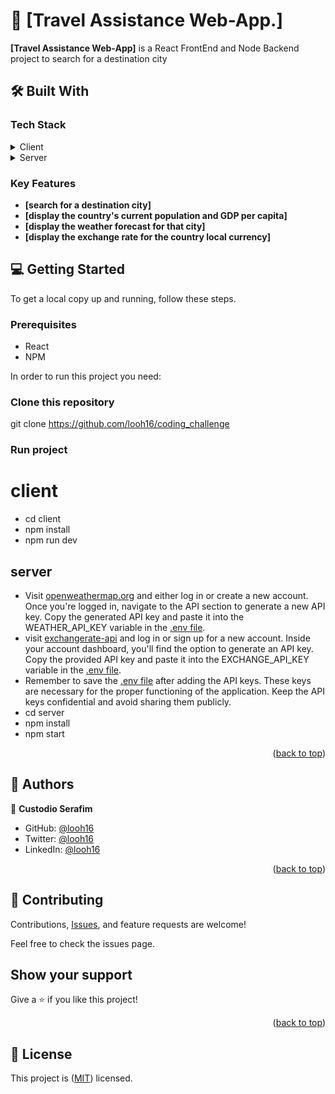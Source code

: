 <a name="readme-top"></a>


# 📖 [Travel Assistance Web-App.] <a name="about-project"></a>

**[Travel Assistance Web-App]** is a React FrontEnd and Node Backend project to search for a destination city



## 🛠 Built With <a name="built-with"></a>

### Tech Stack <a name="tech-stack"></a>

<details>
  <summary>Client</summary>
  <ul>
    <li><a href="https://reactjs.org/">ReactJS</a></li>
  </ul>
</details>

<details>
   <summary>Server</summary>
  <ul>
    <li><a href="https://nodejs.org/en">NodeJS</a></li>
    <li><a href="https://expressjs.com/">ExpressJS</a></li>
    <li><a href="https://www.exchangerate-api.com/">exchangerate-api</a></li>
    <li><a href="https://restcountries.com/">restcountries-api</a></li>
    <li><a href="https://openweathermap.org/api">openweathermap-api</a></li>
  </ul>
</details>

### Key Features <a name="key-features"></a>

- **[search for a destination city]**
- **[display the country's current population and GDP per capita]**
- **[display the weather forecast for that city]**
- **[display the exchange rate for the country local currency]**


## 💻 Getting Started <a name="getting-started"></a>

To get a local copy up and running, follow these steps.

### Prerequisites
- React
- NPM

In order to run this project you need:

### Clone this repository
git clone https://github.com/looh16/coding_challenge

### Run project

# client
- cd client
- npm install
- npm run dev

## server
- Visit [openweathermap.org](https://openweathermap.org/) and either log in or create a new account.
Once you're logged in, navigate to the API section to generate a new API key.
Copy the generated API key and paste it into the WEATHER_API_KEY variable in the [.env file](https://github.com/looh16/coding_challenge/blob/dev/server/.env).
- visit [exchangerate-api](https://www.exchangerate-api.com/) and log in or sign up for a new account.
Inside your account dashboard, you'll find the option to generate an API key.
Copy the provided API key and paste it into the EXCHANGE_API_KEY variable in the [.env file](https://github.com/looh16/coding_challenge/blob/dev/server/.env).
- Remember to save the [.env file](https://github.com/looh16/coding_challenge/blob/dev/server/.env) after adding the API keys. These keys are necessary for the proper functioning of the application. Keep the API keys confidential and avoid sharing them publicly.
- cd server
- npm install
- npm start


<p align="right">(<a href="#readme-top">back to top</a>)</p>


## 👥 Authors <a name="authors"></a>

👤 **Custodio Serafim**

- GitHub: [@looh16](https://github.com/looh16)
- Twitter: [@looh16](https://twitter.com/custodiolanga1)
- LinkedIn: [@looh16](https://www.linkedin.com/in/custodio-serafim) 


<p align="right">(<a href="#readme-top">back to top</a>)</p>

## 🤝 Contributing

Contributions, [Issues](https://github.com/looh16/coding_challenge/issues), and feature requests are welcome!

Feel free to check the issues page.

## Show your support

Give a ⭐️ if you like this project!


<p align="right">(<a href="#readme-top">back to top</a>)</p>

## 📝 License

This project is ([MIT](https://github.com/looh16/coding_challenge/blob/dev/LICENSE)) licensed.

